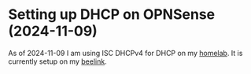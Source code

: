 # Setting up DHCP on OPNSense (2024-11-09)

As of 2024-11-09 I am using ISC DHCPv4 for DHCP on my [homelab](../578). It is currently setup on my [beelink](../699).
